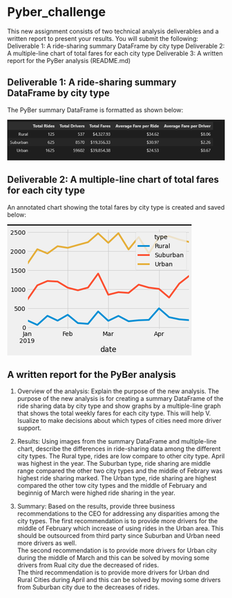 # Pyber_challenge
This new assignment consists of two technical analysis deliverables and a written report to present your results. You will submit the following:
Deliverable 1: A ride-sharing summary DataFrame by city type
Deliverable 2: A multiple-line chart of total fares for each city type
Deliverable 3: A written report for the PyBer analysis (README.md)
## Deliverable 1: A ride-sharing summary DataFrame by city type
The PyBer summary DataFrame is formatted as shown below:

![image](https://github.com/Jrobinson3/Pyber_challenge/blob/main/fare_summary.png)

## Deliverable 2: A multiple-line chart of total fares for each city type
An annotated chart showing the total fares by city type is created and saved below:

![image](https://github.com/Jrobinson3/Pyber_challenge/blob/main/results.png)

## A written report for the PyBer analysis
1. Overview of the analysis: Explain the purpose of the new analysis.
The purpose of the new analysis is for creating a summary DataFrame of the ride sharing data by city type and show graphs by  a multiple-line graph that shows the total weekly fares for each city type. This will help V. Isualize to make decisions about which types of cities need more driver support.

2. Results: Using images from the summary DataFrame and multiple-line chart, describe the differences in ride-sharing data among the different city types.
The Rural type, rides are low compare to other city type.  April was highest in the year. 
The Suburban type, ride sharing are middle range compared the other two city types and the middle of Febrary was highest ride sharing marked. 
The Urban type, ride sharing are highest compared the other tow city types and the middle of February and beginnig of March were highed ride sharing in the year. 
3. Summary: Based on the results, provide three business recommendations to the CEO for addressing any disparities among the city types.
The first recommendation is to provide more drivers for the middle of February which increase of using rides in the Urban area. This should be outsourced from third party since Suburban and Urban need more drivers as well.  
The second recommendation is to provide more drivers for Urban city during the middle of March and this can be solved by moving some drivers from Rual city due the decreased of rides.  
The third recommendation is to provide more drivers for Urban dnd Rural Cities during April and this can be solved by moving some drivers from Suburban city due to the decreases of rides.  


